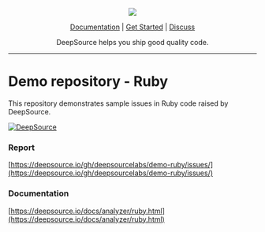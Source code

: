 <p align="center">
  <img src="https://deepsource.io/images/logo-wordmark-dark.svg" />
</p>

<p align="center">
  <a href="https://deepsource.io/docs/">Documentation</a> |
  <a href="https://deepsource.io/signup/">Get Started</a> |
  <a href="https://discuss.deepsource.io/">Discuss</a>
</p>

<p align="center">
  DeepSource helps you ship good quality code.
</p>

</p>

---

# Demo repository - Ruby

This repository demonstrates sample issues in Ruby code raised by DeepSource.

[![DeepSource](https://deepsource.io/gh/deepsourcelabs/demo-ruby.svg/?label=active+issues&show_trend=true&token=GUiSpAVeA3v_yYb35jVt0I1V)](https://deepsource.io/gh/deepsourcelabs/demo-ruby/?ref=repository-badge)

### Report

[https://deepsource.io/gh/deepsourcelabs/demo-ruby/issues/](https://deepsource.io/gh/deepsourcelabs/demo-ruby/issues/)

### Documentation

[https://deepsource.io/docs/analyzer/ruby.html](https://deepsource.io/docs/analyzer/ruby.html)
